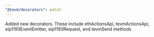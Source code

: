 ```yaml
---
"@tevm/decorators": patch
---
```


Added new decorators. These include ethActionsApi, tevmActionsApi, eip1193EventEmitter, eip1193Request, and tevmSend methods
